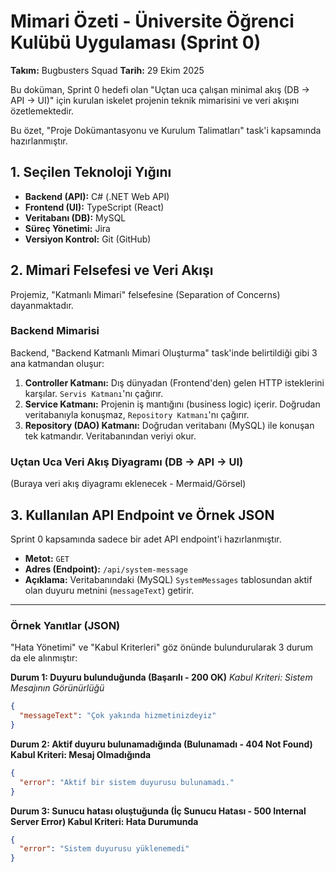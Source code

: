 # Mimari Özeti - Üniversite Öğrenci Kulübü Uygulaması (Sprint 0)

**Takım:** Bugbusters Squad
**Tarih:** 29 Ekim 2025

Bu doküman, Sprint 0 hedefi olan "Uçtan uca çalışan minimal akış (DB → API → UI)" için kurulan iskelet projenin teknik mimarisini ve veri akışını özetlemektedir.

Bu özet, "Proje Dokümantasyonu ve Kurulum Talimatları" task'i kapsamında hazırlanmıştır.

## 1. Seçilen Teknoloji Yığını

* **Backend (API):** C# (.NET Web API)
* **Frontend (UI):** TypeScript (React)
* **Veritabanı (DB):** MySQL
* **Süreç Yönetimi:** Jira
* **Versiyon Kontrol:** Git (GitHub)

## 2. Mimari Felsefesi ve Veri Akışı

Projemiz, "Katmanlı Mimari" felsefesine (Separation of Concerns) dayanmaktadır.

### Backend Mimarisi

Backend, "Backend Katmanlı Mimari Oluşturma" task'inde belirtildiği gibi 3 ana katmandan oluşur:

1.  **Controller Katmanı:** Dış dünyadan (Frontend'den) gelen HTTP isteklerini karşılar. `Servis Katmanı`'nı çağırır.
2.  **Service Katmanı:** Projenin iş mantığını (business logic) içerir. Doğrudan veritabanıyla konuşmaz, `Repository Katmanı`'nı çağırır.
3.  **Repository (DAO) Katmanı:** Doğrudan veritabanı (MySQL) ile konuşan tek katmandır. Veritabanından veriyi okur.

### Uçtan Uca Veri Akış Diyagramı (DB → API → UI)

(Buraya veri akış diyagramı eklenecek - Mermaid/Görsel)

## 3. Kullanılan API Endpoint ve Örnek JSON

Sprint 0 kapsamında sadece bir adet API endpoint'i hazırlanmıştır.

* **Metot:** `GET`
* **Adres (Endpoint):** `/api/system-message`
* **Açıklama:** Veritabanındaki (MySQL) `SystemMessages` tablosundan aktif olan duyuru metnini (`messageText`) getirir.

---

### Örnek Yanıtlar (JSON)

"Hata Yönetimi" ve "Kabul Kriterleri" göz önünde bulundurularak 3 durum da ele alınmıştır:

**Durum 1: Duyuru bulunduğunda (Başarılı - 200 OK)**
*Kabul Kriteri: Sistem Mesajının Görünürlüğü*

```json
{
  "messageText": "Çok yakında hizmetinizdeyiz"
}
```
**Durum 2: Aktif duyuru bulunamadığında (Bulunamadı - 404 Not Found) Kabul Kriteri: Mesaj Olmadığında**
```json
{
  "error": "Aktif bir sistem duyurusu bulunamadı."
}
```
**Durum 3: Sunucu hatası oluştuğunda (İç Sunucu Hatası - 500 Internal Server Error) Kabul Kriteri: Hata Durumunda**
```json
{
  "error": "Sistem duyurusu yüklenemedi"
}